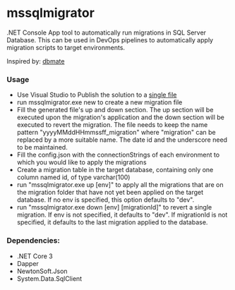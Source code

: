 # mssqlmigrator

.NET Console App tool to automatically run migrations in SQL Server Database. This can be used in DevOps pipelines to automatically apply migration scripts to target environments.

Inspired by: [dbmate](https://github.com/amacneil/dbmate)

### Usage

- Use Visual Studio to Publish the solution to a [single file](https://docs.microsoft.com/pt-br/dotnet/core/deploying/single-file)
- run mssqlmigrator.exe new to create a new migration file
- Fill the generated file's up and down section. The up section will be executed upon the migration's application and the down section will be executed to revert the migration. The file needs to keep the name pattern "yyyyMMddHHmmssff_migration" where "migration" can be replaced by a more suitable name. The date id and the underscore need to be maintained.
- Fill the config.json with the connectionStrings of each environment to which you would like to apply the migrations
- Create a migration table in the target database, containing only one column named id, of type varchar(100)
- run "mssqlmigrator.exe up [env]" to apply all the migrations that are on the migration folder that have not yet been applied on the target database. If no env is specified, this option defaults to "dev".
- run "mssqlmigrator.exe down [env] [migrationId]" to revert a single migration. If env is not specified, it defaults to "dev". If migrationId is not specified, it defaults to the last migration applied to the database.
  
### Dependencies: 
- .NET Core 3
- Dapper
- NewtonSoft.Json
- System.Data.SqlClient